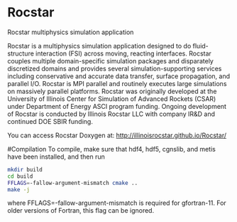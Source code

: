 # Rocstar
Rocstar multiphysics simulation application

Rocstar is a multiphysics simulation application designed to do fluid-structure interaction (FSI) across moving, reacting interfaces. Rocstar couples multiple domain-specific simulation packages and disparately discretized domains and provides several simulation-supporting services including conservative and accurate data transfer, surface propagation, and parallel I/O. Rocstar is MPI parallel and routinely executes large simulations on massively parallel platforms. Rocstar was originally developed at the University of Illinois Center for Simulation of Advanced Rockets (CSAR) under Department of Energy ASCI program funding. Ongoing development of Rocstar is conducted by Illinois Rocstar LLC with company IR&D and continued DOE SBIR funding.

You can access Rocstar Doxygen at: http://illinoisrocstar.github.io/Rocstar/

#Compilation
To compile, make sure that hdf4, hdf5, cgnslib, and metis have been installed,
and then run 

```bash
mkdir build
cd build
FFLAGS=-fallow-argument-mismatch cmake .. 
make -j
```

where FFLAGS=-fallow-argument-mismatch is required for gfortran-11.
For older versions of Fortran, this flag can be ignored.
